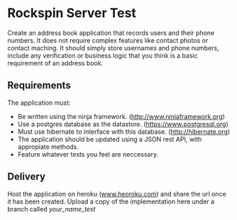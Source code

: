 # Rockspin Server Test

Create an address book application that records users and their phone numbers. It does not require complex features 
like contact photos or contact maching. It should simply store usernames and phone numbers, include any verification
or business logic that you think is a basic requirement of an address book. 

## Requirements
The application must:
- Be written using the ninja framework. (http://www.ninjaframework.org)
- Use a postgres database as the datastore. (https://www.postgresql.org)
- Must use hibernate to interface with this database. (http://hibernate.org) 
- The application should be updated using a JSON rest API, with appropiate methods. 
- Feature whatever tests you feel are neccessary.

## Delivery
Host the application on heroku (www.heoroku.com) and share the url once it has been created. 
Upload a copy of the implementation here under a branch called *your_name_test*
   
